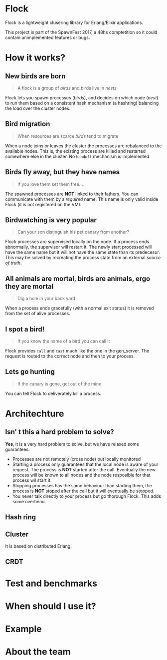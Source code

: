 # Flock

Flock is a lightweight clusering library for Erlang/Elixir applications.

This project is part of the SpawnFest 2017, a 48hs comptetition so
it could contain unimplemented features or bugs.

# How it works?
## New birds are born

> A flock is a group of *birds* and birds live in *nests*

Flock lets you spawn processes (*birds*), and decides on which node (*nest*) to run
them based on a consistent hash mechanism (a hashring) balancing the
load over the cluster nodes.

## Bird migration

> When resources are scarce *birds* tend to migrate

When a node joins or leaves the cluster
the processes are rebalanced to the available nodes.
This is, the existing process are killed and restarted somewhere
else in the cluster. No `handoff` mechanism is implemented.

## Birds fly away, but they have names

> If you love them set them free...

The spawned processes are __NOT__ linked to their fathers.
You can communicate with them by a _required_ name. This name
is only valid inside Flock (it is not registered on the VM).

## Birdwatching is very popular

> Can your son distinguish his pet canary from another?

Flock processes are supervised locally on the node. If a process
ends abnormally, the supervisor will restart it.
The newly start processed will have the same name
but it will not have the same state than its predecesor.
This may be solved by recreating the process state from an external *source of truth*.

## All animals are mortal, birds are animals, ergo they are mortal

> Dig a hole in your back yard

When a process ends gracefully (with a normal exit status) it is removed from the
set of alive processes.

## I spot a bird!

> If you know the name of a bird you can call it

Flock provides `call` and `cast` much like the one in the gen_server. The request
is routed to the correct node and then to your process.

## Lets go hunting

> If the canary is gone, get out of the mine

You can tell Flock to deliverately kill a process.

# Architechture


## Isn' t this a hard problem to solve?

**Yes**, it is a very hard problem to solve, but we have relaxed some guarantees:
* Processes are not remotely (cross node) but locally monitored
* Starting a process only guarantees that the local node is aware of your request. The process
is **NOT** started after the call. Eventually the new process will be known to all nodes
and the node resposible for that process wil start it.
* Stopping processes has the same behaviour than starting them, the process is **NOT** stoped after the call
but it will eventually be stopped.
* You never talk directly to your process but go thorough Flock. This adds some overhead.

## Hash ring
## Cluster

It is based on distributed Erlang.

## CRDT

# Test and benchmarks

# When should I use it?

# Example

# About the team



